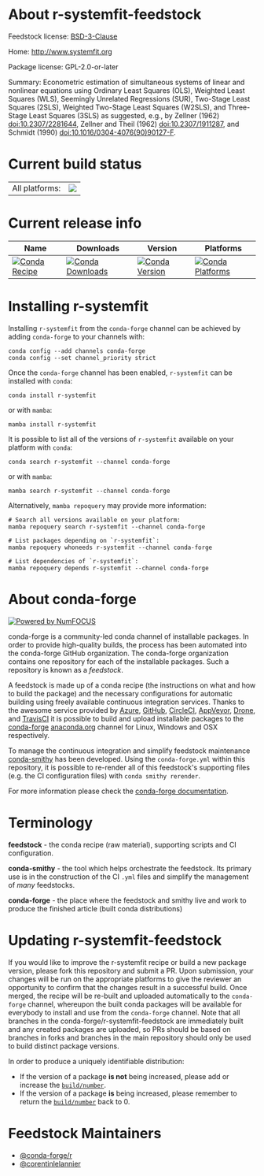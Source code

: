 About r-systemfit-feedstock
===========================

Feedstock license: [BSD-3-Clause](https://github.com/conda-forge/r-systemfit-feedstock/blob/main/LICENSE.txt)

Home: http://www.systemfit.org

Package license: GPL-2.0-or-later

Summary: Econometric estimation of simultaneous systems of linear and nonlinear equations using Ordinary Least Squares (OLS), Weighted Least Squares (WLS), Seemingly Unrelated Regressions (SUR), Two-Stage Least Squares (2SLS), Weighted Two-Stage Least Squares (W2SLS), and Three-Stage Least Squares (3SLS) as suggested, e.g., by Zellner (1962) <doi:10.2307/2281644>, Zellner and Theil (1962) <doi:10.2307/1911287>, and Schmidt (1990) <doi:10.1016/0304-4076(90)90127-F>.

Current build status
====================


<table><tr><td>All platforms:</td>
    <td>
      <a href="https://dev.azure.com/conda-forge/feedstock-builds/_build/latest?definitionId=15514&branchName=main">
        <img src="https://dev.azure.com/conda-forge/feedstock-builds/_apis/build/status/r-systemfit-feedstock?branchName=main">
      </a>
    </td>
  </tr>
</table>

Current release info
====================

| Name | Downloads | Version | Platforms |
| --- | --- | --- | --- |
| [![Conda Recipe](https://img.shields.io/badge/recipe-r--systemfit-green.svg)](https://anaconda.org/conda-forge/r-systemfit) | [![Conda Downloads](https://img.shields.io/conda/dn/conda-forge/r-systemfit.svg)](https://anaconda.org/conda-forge/r-systemfit) | [![Conda Version](https://img.shields.io/conda/vn/conda-forge/r-systemfit.svg)](https://anaconda.org/conda-forge/r-systemfit) | [![Conda Platforms](https://img.shields.io/conda/pn/conda-forge/r-systemfit.svg)](https://anaconda.org/conda-forge/r-systemfit) |

Installing r-systemfit
======================

Installing `r-systemfit` from the `conda-forge` channel can be achieved by adding `conda-forge` to your channels with:

```
conda config --add channels conda-forge
conda config --set channel_priority strict
```

Once the `conda-forge` channel has been enabled, `r-systemfit` can be installed with `conda`:

```
conda install r-systemfit
```

or with `mamba`:

```
mamba install r-systemfit
```

It is possible to list all of the versions of `r-systemfit` available on your platform with `conda`:

```
conda search r-systemfit --channel conda-forge
```

or with `mamba`:

```
mamba search r-systemfit --channel conda-forge
```

Alternatively, `mamba repoquery` may provide more information:

```
# Search all versions available on your platform:
mamba repoquery search r-systemfit --channel conda-forge

# List packages depending on `r-systemfit`:
mamba repoquery whoneeds r-systemfit --channel conda-forge

# List dependencies of `r-systemfit`:
mamba repoquery depends r-systemfit --channel conda-forge
```


About conda-forge
=================

[![Powered by
NumFOCUS](https://img.shields.io/badge/powered%20by-NumFOCUS-orange.svg?style=flat&colorA=E1523D&colorB=007D8A)](https://numfocus.org)

conda-forge is a community-led conda channel of installable packages.
In order to provide high-quality builds, the process has been automated into the
conda-forge GitHub organization. The conda-forge organization contains one repository
for each of the installable packages. Such a repository is known as a *feedstock*.

A feedstock is made up of a conda recipe (the instructions on what and how to build
the package) and the necessary configurations for automatic building using freely
available continuous integration services. Thanks to the awesome service provided by
[Azure](https://azure.microsoft.com/en-us/services/devops/), [GitHub](https://github.com/),
[CircleCI](https://circleci.com/), [AppVeyor](https://www.appveyor.com/),
[Drone](https://cloud.drone.io/welcome), and [TravisCI](https://travis-ci.com/)
it is possible to build and upload installable packages to the
[conda-forge](https://anaconda.org/conda-forge) [anaconda.org](https://anaconda.org/)
channel for Linux, Windows and OSX respectively.

To manage the continuous integration and simplify feedstock maintenance
[conda-smithy](https://github.com/conda-forge/conda-smithy) has been developed.
Using the ``conda-forge.yml`` within this repository, it is possible to re-render all of
this feedstock's supporting files (e.g. the CI configuration files) with ``conda smithy rerender``.

For more information please check the [conda-forge documentation](https://conda-forge.org/docs/).

Terminology
===========

**feedstock** - the conda recipe (raw material), supporting scripts and CI configuration.

**conda-smithy** - the tool which helps orchestrate the feedstock.
                   Its primary use is in the construction of the CI ``.yml`` files
                   and simplify the management of *many* feedstocks.

**conda-forge** - the place where the feedstock and smithy live and work to
                  produce the finished article (built conda distributions)


Updating r-systemfit-feedstock
==============================

If you would like to improve the r-systemfit recipe or build a new
package version, please fork this repository and submit a PR. Upon submission,
your changes will be run on the appropriate platforms to give the reviewer an
opportunity to confirm that the changes result in a successful build. Once
merged, the recipe will be re-built and uploaded automatically to the
`conda-forge` channel, whereupon the built conda packages will be available for
everybody to install and use from the `conda-forge` channel.
Note that all branches in the conda-forge/r-systemfit-feedstock are
immediately built and any created packages are uploaded, so PRs should be based
on branches in forks and branches in the main repository should only be used to
build distinct package versions.

In order to produce a uniquely identifiable distribution:
 * If the version of a package **is not** being increased, please add or increase
   the [``build/number``](https://docs.conda.io/projects/conda-build/en/latest/resources/define-metadata.html#build-number-and-string).
 * If the version of a package **is** being increased, please remember to return
   the [``build/number``](https://docs.conda.io/projects/conda-build/en/latest/resources/define-metadata.html#build-number-and-string)
   back to 0.

Feedstock Maintainers
=====================

* [@conda-forge/r](https://github.com/orgs/conda-forge/teams/r/)
* [@corentinlelannier](https://github.com/corentinlelannier/)


